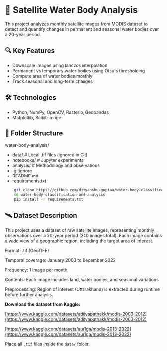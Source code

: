 # 🌊 Satellite Water Body Analysis

This project analyzes monthly satellite images from MODIS dataset to detect and quantify changes in permanent and seasonal water bodies over a 20-year period.

## 🔍 Key Features
- Downscale images using lanczos interpolation
- Permanent vs temporary water bodies using Otsu's thresholding
- Compute area of water bodies monthly
- Track seasonal and long-term changes

## 🛠 Technologies
- Python, NumPy, OpenCV, Rasterio, Geopandas
- Matplotlib, Scikit-image

## 📁 Folder Structure

water-body-analysis/
- data/ # Local .tif files (ignored in Git)
- notebooks/ # Jupyter experiments
- analysis/ # Methodology and observations
- .gitignore
- README.md
- requirements.txt


```bash
    git clone https://github.com/divyanshu-guptaa/water-body-classification-and-analysis.git
    cd water-body-classification-and-analysis
    pip install -r requirements.txt
```

## 🛰️ Dataset Description
This project uses a dataset of raw satellite images, representing monthly observations over a 20-year period (240 images total). Each image contains a wide view of a geographic region, including the target area of interest.

Format: .tif (GeoTIFF)

Temporal coverage: January 2003 to December 2022

Frequency: 1 image per month

Contents: Each image includes land, water bodies, and seasonal variations

Preprocessing: Region of interest (Uttarakhand) is extracted during runtime before further analysis.

 **Download the dataset from Kaggle:**
 
[https://www.kaggle.com/datasets/adityapathakk/modis-2003-2012](https://www.kaggle.com/datasets/adityapathakk/modis-2003-2012)

[https://www.kaggle.com/datasets/aur1ga/modis-2013-2022](https://www.kaggle.com/datasets/aur1ga/modis-2013-2022)

Place all `.tif` files inside the `data/` folder.

